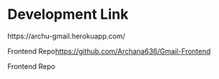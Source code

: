 <h1 align="left">Development Link</h1>
<div>
https://archu-gmail.herokuapp.com/
 </div>


<!-- <div width="40" height="40>
Frontend Repo https://github.com/Archana636/Gmail-Frontend 
 </div>
Backend Repo  https://github.com/Archana636/Gmail-Backend -->
<p dir="auto">Frontend Repo<a href="https://github.com/Archana636/Gmail-Frontend ">https://github.com/Archana636/Gmail-Frontend</a></p>
<p dir="auto">Frontend Repo<a href="https://github.com/Archana636/Gmail-Frontend "</a></p>

